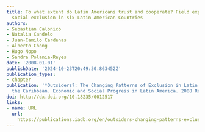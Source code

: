 ```yaml
---
title: To what extent do Latin Americans trust and cooperate? Field experiments on
  social exclusion in six Latin American Countries
authors:
- Sebastian Calonico
- Natalia Candelo
- Juan-Camilo Cardenas
- Alberto Chong
- Hugo Nopo
- Sandra Polania-Reyes
date: '2008-01-01'
publishDate: '2024-10-23T20:49:30.863452Z'
publication_types:
- chapter
publication: '*Outsiders?: The Changing Patterns of Exclusion in Latin America and
  the Caribbean. Economic and Social Progress in Latin America. 2008 Report*'
doi: http://dx.doi.org/10.18235/0012517
links:
- name: URL
  url: 
    https://publications.iadb.org/en/outsiders-changing-patterns-exclusion-latin-america-and-caribbean-economic-and-social-progress
---
```

